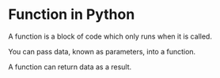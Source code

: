 # Function in Python
A function is a block of code which only runs when it is called.

You can pass data, known as parameters, into a function.

A function can return data as a result.
